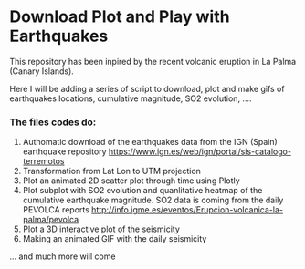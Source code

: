 # Download Plot and Play with Earthquakes

This repository has been inpired by the recent volcanic eruption in La Palma (Canary Islands).

Here I will be adding a series of script to download, plot and make gifs of earthquakes locations, cumulative magnitude, SO2 evolution, ....
### The files codes do:
1. Authomatic download of the earthquakes data from the IGN (Spain) earthquake repository https://www.ign.es/web/ign/portal/sis-catalogo-terremotos
2. Transformation from Lat Lon to UTM projection
3. Plot an animated 2D scatter plot through time using Plotly
4. Plot subplot with SO2 evolution and quanlitative heatmap of the cumulative earthquake magnitude. SO2 data is coming from the daily PEVOLCA reports http://info.igme.es/eventos/Erupcion-volcanica-la-palma/pevolca 
5. Plot a 3D interactive plot of the seismicity
6. Making an animated GIF with the daily seismicity

... and much more will come
